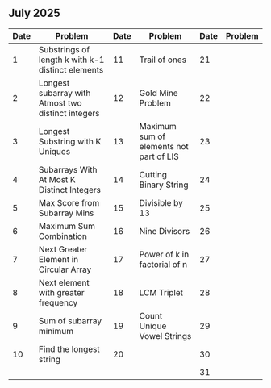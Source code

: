 ## July 2025

| Date | Problem                                            | Date | Problem                                 | Date | Problem |
| ---- | -------------------------------------------------- | ---- | --------------------------------------- | ---- | ------- |
| 1    | Substrings of length k with k-1 distinct elements  | 11   | Trail of ones                           | 21   |         |
| 2    | Longest subarray with Atmost two distinct integers | 12   | Gold Mine Problem                       | 22   |         |
| 3    | Longest Substring with K Uniques                   | 13   | Maximum sum of elements not part of LIS | 23   |         |
| 4    | Subarrays With At Most K Distinct Integers         | 14   | Cutting Binary String                   | 24   |         |
| 5    | Max Score from Subarray Mins                       | 15   | Divisible by 13                         | 25   |         |
| 6    | Maximum Sum Combination                            | 16   | Nine Divisors                           | 26   |         |
| 7    | Next Greater Element in Circular Array             | 17   | Power of k in factorial of n            | 27   |         |
| 8    | Next element with greater frequency                | 18   | LCM Triplet                             | 28   |         |
| 9    | Sum of subarray minimum                            | 19   | Count Unique Vowel Strings              | 29   |         |
| 10   | Find the longest string                            | 20   |                                         | 30   |         |
|      |                                                    |      |                                         | 31   |         |
